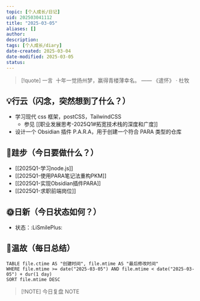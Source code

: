 ```yaml
---
topic: [个人成长/日记]
uid: 202503041112
title: "2025-03-05"
aliases: []
author: 
description: 
tags: [个人成长/diary]
date-created: 2025-03-04
date-modified: 2025-03-05
status: 
---
```


> [!quote] 一言
>  十年一觉扬州梦，赢得青楼薄幸名。 —— 《遣怀》 · 杜牧

## 💡行云（闪念，突然想到了什么？）

- 学习现代 css 框架，postCSS，TailwindCSS
	- 参见 [[职业发展思考-2025Q1#拓宽技术栈的深度和广度]]
- 设计一个 Obsidian 插件 P.A.R.A，用于创建一个符合 PARA 类型的仓库

## 🦶跬步（今日要做什么？）

- [[2025Q1-学习node.js]]
- [[2025Q1-使用PARA笔记法重构PKM]]
- [[2025Q1-实现Obsidian插件PARA]]
- [[2025Q1-求职前端岗位]]

## 🌞日新（今日状态如何？）

- 状态：:LiSmilePlus:

## 🌙温故（每日总结）

```dataview
TABLE file.ctime AS "创建时间", file.mtime AS "最后修改时间"
WHERE file.mtime >= date("2025-03-05") AND file.mtime < date("2025-03-05") + dur(1 day)
SORT file.mtime DESC
```

> [!NOTE] 今日复盘
> NOTE

